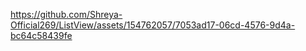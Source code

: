 

https://github.com/Shreya-Official269/ListView/assets/154762057/7053ad17-06cd-4576-9d4a-bc64c58439fe

